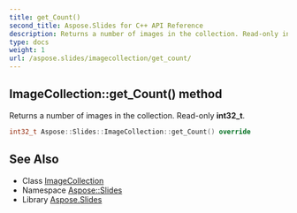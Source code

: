 ```yaml
---
title: get_Count()
second_title: Aspose.Slides for C++ API Reference
description: Returns a number of images in the collection. Read-only int32_t.
type: docs
weight: 1
url: /aspose.slides/imagecollection/get_count/
---
```

## ImageCollection::get_Count() method


Returns a number of images in the collection. Read-only **int32_t**.

```cpp
int32_t Aspose::Slides::ImageCollection::get_Count() override
```

## See Also

* Class [ImageCollection](../)
* Namespace [Aspose::Slides](../../)
* Library [Aspose.Slides](../../../)
